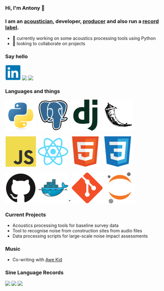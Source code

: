 ### Hi, I'm Antony 👋

### I am an [acoustician](https://www.ioa.org.uk/careers/what-acoustics), developer, [producer](https://open.spotify.com/track/4bRh73vjH8Xfk0oIGEYKqN?si=0b3be7e8ada44dde) and also run a [record label](https://sinelangrec.bandcamp.com/).

- 🔭 currently working on some acoustics processing tools using Python
- 👯 looking to collaborate on projects

### Say hello
<p float="right">
<a href="https://www.linkedin.com/in/antony-g-796657254/"><img height="50" src="https://github.com/devicons/devicon/blob/v2.15.1/icons/linkedin/linkedin-original.svg"/></a>
<a href="mailto:antonygit@protonmail.com?"><img height = "50" src="https://github.com/FortAwesome/Font-Awesome/blob/6.x/svgs/regular/envelope.svg"/></a>
<img height=50 src="https://user-images.githubusercontent.com/116839528/205315188-503daa70-efec-4bca-b633-b9f13d4692dd.png"/>
</p>

### Languages and things
<p float="left">
    <img height=100 src="https://github.com/devicons/devicon/blob/v2.15.1/icons/python/python-original.svg"/>
    <img height=100 src="https://github.com/devicons/devicon/blob/v2.15.1/icons/postgresql/postgresql-original.svg"/>
    <img height=100 src="https://github.com/devicons/devicon/blob/v2.15.1/icons/django/django-plain.svg"/>
    <img height=100 src="https://github.com/devicons/devicon/blob/v2.15.1/icons/flask/flask-original.svg"/>
</p>
<p float="left">
    <img height=100 src="https://github.com/devicons/devicon/blob/v2.15.1/icons/javascript/javascript-original.svg"/>
    <img height=100 src="https://github.com/devicons/devicon/blob/v2.15.1/icons/react/react-original.svg"/> 
    <img height=100 src="https://github.com/devicons/devicon/blob/v2.15.1/icons/html5/html5-original.svg"/>
    <img height=100 src="https://github.com/devicons/devicon/blob/v2.15.1/icons/css3/css3-original.svg"/>
</p>
<p float="left">
    <img height=100 src="https://github.com/devicons/devicon/blob/v2.15.1/icons/github/github-original.svg"/>
    <img height=100 src="https://github.com/devicons/devicon/blob/v2.15.1/icons/docker/docker-original.svg"/>"
    <img height=100 src="https://github.com/devicons/devicon/blob/v2.15.1/icons/git/git-plain.svg"/>
    <img height=100 src="https://github.com/devicons/devicon/blob/v2.15.1/icons/jupyter/jupyter-original.svg"/>
</p>

### Current Projects
- Acoustics processing tools for baseline survey data
- Tool to recognise noise from construction sites from audio files
- Data processing scripts for large-scale noise impact assessments

### Music 
- Co-writing with [Awe Kid](https://open.spotify.com/artist/7pBTVRY3LKuE63SsqAIuN5?si=p4ngaETkSmiEx--OeYCULg)

### Sine Language Records
<p float="left">
    <a href="https://soundcloud.com/sinelangrec"><img height=100 src="https://github.com/FortAwesome/Font-Awesome/blob/6.x/svgs/brands/soundcloud.svg"/></a>
    <a href="https://open.spotify.com/playlist/5JoFVjCwkwEdSJKOODe1JB?si=445e14f082684e06"><img height=100 src="https://github.com/FortAwesome/Font-Awesome/blob/6.x/svgs/brands/spotify.svg"/></a>
    <a href="https://sinelangrec.bandcamp.com/"><img height=100 src="https://github.com/FortAwesome/Font-Awesome/blob/6.x/svgs/brands/bandcamp.svg"/></a>

